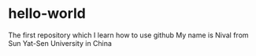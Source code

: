 # hello-world
The first repository which I learn how to use github
My name is Nival from Sun Yat-Sen University in China
